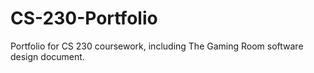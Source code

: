 # CS-230-Portfolio
Portfolio for CS 230 coursework, including The Gaming Room software design document.
